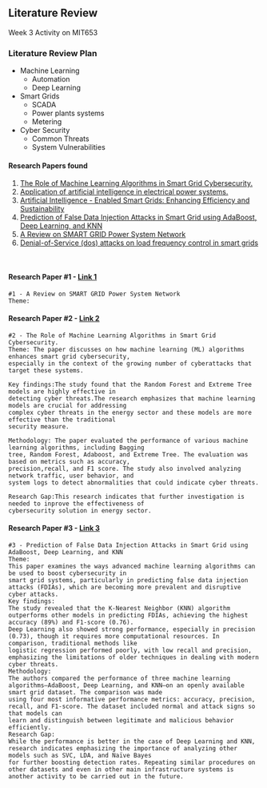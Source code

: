 ## Literature Review

  Week 3 Activity on MIT653

### Literature Review Plan
  - Machine Learning
      - Automation
      - Deep Learning
  - Smart Grids
      - SCADA
      - Power plants systems
      - Metering
  - Cyber Security
      - Common Threats
      - System Vulnerabilities

  #### Research Papers found
  1. [The Role of Machine Learning Algorithms in Smart Grid Cybersecurity.](https://ieeexplore.ieee.org/document/10561386)
  2. [Application of artificial intelligence in electrical power systems.](https://ieeexplore.ieee.org/document/9089447)
  4. [Artificial Intelligence - Enabled Smart Grids: Enhancing Efficiency and Sustainability](https://ieeexplore.ieee.org/document/10395590)
  6. [Prediction of False Data Injection Attacks in Smart Grid using AdaBoost, Deep Learning, and KNN](https://ieeexplore.ieee.org/document/10849233)
  8. [A Review on SMART GRID Power System Network](https://ieeexplore.ieee.org/document/9337067)
  10. [Denial-of-Service (dos) attacks on load frequency control in smart grids](https://ieeexplore.ieee.org/document/6497846)

<br>

#### Research Paper #1 - [Link 1](https://ieeexplore.ieee.org/document/9337067)
    #1 - A Review on SMART GRID Power System Network
    Theme: 

#### Research Paper #2 - [Link 2](https://ieeexplore.ieee.org/document/10561386)
    #2 - The Role of Machine Learning Algorithms in Smart Grid Cybersecurity.
    Theme: The paper discusses on how machine learning (ML) algorithms enhances smart grid cybersecurity, 
    especially in the context of the growing number of cyberattacks that target these systems.
    
    Key findings:The study found that the Random Forest and Extreme Tree models are highly effective in 
    detecting cyber threats.The research emphasizes that machine learning models are crucial for addressing
    complex cyber threats in the energy sector and these models are more effective than the traditional 
    security measure.
    
    Methodology: The paper evaluated the performance of various machine learning algorithms, including Bagging 
    tree, Random Forest, Adaboost, and Extreme Tree. The evaluation was based on metrics such as accuracy, 
    precision,recall, and F1 score. The study also involved analyzing network traffic, user behavior, and 
    system logs to detect abnormalities that could indicate cyber threats.
    
    Research Gap:This research indicates that further investigation is needed to inprove the effectiveness of 
    cybersecurity solution in energy sector.

    
#### Research Paper #3 - [Link 3](https://ieeexplore.ieee.org/document/10849233)
    #3 - Prediction of False Data Injection Attacks in Smart Grid using AdaBoost, Deep Learning, and KNN
    Theme:
    This paper examines the ways advanced machine learning algorithms can be used to boost cybersecurity in 
    smart grid systems, particularly in predicting false data injection attacks (FDIAs), which are becoming more prevalent and disruptive cyber attacks.
    Key findings:
    The study revealed that the K-Nearest Neighbor (KNN) algorithm outperforms other models in predicting FDIAs, achieving the highest accuracy (89%) and F1-score (0.76). 
    Deep Learning also showed strong performance, especially in precision (0.73), though it requires more computational resources. In comparison, traditional methods like 
    logistic regression performed poorly, with low recall and precision, emphasizing the limitations of older techniques in dealing with modern cyber threats.
    Methodology:
    The authors compared the performance of three machine learning algorithms—AdaBoost, Deep Learning, and KNN—on an openly available smart grid dataset. The comparison was made 
    using four most informative performance metrics: accuracy, precision, recall, and F1-score. The dataset included normal and attack signs so that models can 
    learn and distinguish between legitimate and malicious behavior efficiently.
    Research Gap:
    While the performance is better in the case of Deep Learning and KNN, research indicates emphasizing the importance of analyzing other models such as SVC, LDA, and Naïve Bayes 
    for further boosting detection rates. Repeating similar procedures on other datasets and even in other main infrastructure systems is another activity to be carried out in the future.
    
    
  


